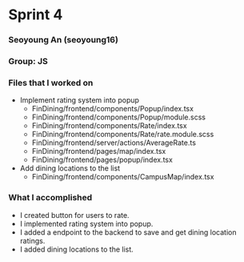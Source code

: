 # Sprint 4
### Seoyoung An (seoyoung16)
### Group: JS

### Files that I worked on
* Implement rating system into popup
   * FinDining/frontend/components/Popup/index.tsx
   * FinDining/frontend/components/Popup/module.scss
   * FinDining/frontend/components/Rate/index.tsx
   * FinDining/frontend/components/Rate/rate.module.scss
   * FinDining/frontend/server/actions/AverageRate.ts
   * FinDining/frontend/pages/map/index.tsx
   * FinDining/frontend/pages/popup/index.tsx
* Add dining locations to the list
   * FinDining/frontend/components/CampusMap/index.tsx

### What I accomplished
* I created button for users to rate.
* I implemented rating system into popup.
* I added a endpoint to the backend to save and get dining location ratings.
* I added dining locations to the list.
